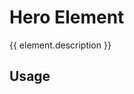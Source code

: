 <script setup>
import {inject} from "vue";
const element = inject("manifest").for("content", "hero");
</script>

# Hero Element

{{ element.description }}

## Usage

